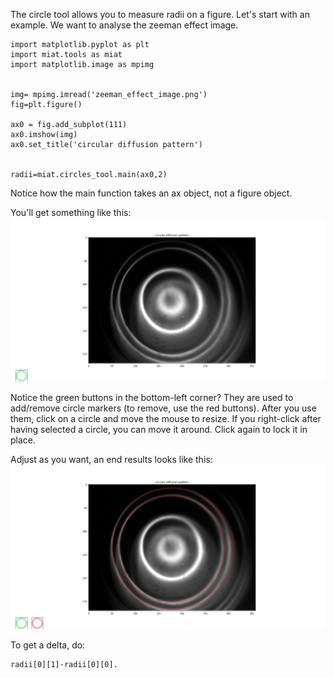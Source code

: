 The circle tool allows you to measure radii on a figure. Let's start with an example. We want to analyse the zeeman effect image.

	import matplotlib.pyplot as plt
	import miat.tools as miat
	import matplotlib.image as mpimg


	img= mpimg.imread('zeeman_effect_image.png')
	fig=plt.figure()

	ax0 = fig.add_subplot(111)
	ax0.imshow(img)
	ax0.set_title('circular diffusion pattern')


	radii=miat.circles_tool.main(ax0,2)

Notice how the main function takes an ax object, not a figure object.

You'll get something like this: ![](https://github.com/CephalonAhmes/miat/blob/V0.0.8/documentation/Circles/Figure_2.png?raw=true)

Notice the green buttons in the bottom-left corner? They are used to add/remove circle markers (to remove, use the red buttons). After you use them, click on a circle and move the mouse to resize. If you right-click after having selected a circle, you can move it around. Click again to lock it in place.



Adjust as you want, an end results looks like this: ![](https://github.com/CephalonAhmes/miat/blob/V0.0.8/documentation/Circles/Figure_1.png?raw=true)

To get a delta, do:
	
	radii[0][1]-radii[0][0].